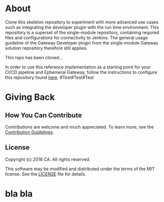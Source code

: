
# About
Clone this skeleton repository to experiment with more advanced use cases such as integrating the developer plugin with the run time environment. This repository is a superset of the single-module repository, containing required files and configurations for connectivity to Jenkins. The general usage guideline of the Gateway Developer plugin from the single-module Gateway solution repository therefore still applies. 

This repo has been cloned...

In order to use this reference implementation as a starting point for your CI/CD pipeline and Ephemeral Gateway, follow the instructions to configure this repository found [here](https://github.com/CAAPIM/APIM-Gateway-Developer-Tools/wiki/ephemeral-gateway-setup-guide).
#Test#Test#Test
# Giving Back
## How You Can Contribute
Contributions are welcome and much appreciated. To learn more, see the [Contribution Guidelines][contributing].

## License

Copyright (c) 2018 CA. All rights reserved.

This software may be modified and distributed under the terms
of the MIT license. See the [LICENSE][license-link] file for details.
# bla bla

 [license-link]: /LICENSE
 [contributing]: /CONTRIBUTING.md
